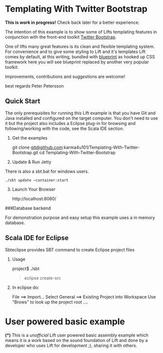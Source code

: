 Templating With Twitter Bootstrap
=================================

**This is work in progress!** Check back later for a better experience. 

The intention of this example is to show some of Lifts templating features in conjunction with the front-end toolkit 
[Twitter Bootstrap](http://twitter.github.com/bootstrap/).    

One of lifts many great features is its clean and flexible templating system. For convenience and to give some styling 
to Lift and it's templates Lift comes by default, at this writing, bundled with [blueprint](http://blueprintcss.org/) as hooked 
up CSS framework here you will see blueprint replaced by another very popular toolkit. 

Improvements, contributions and suggestions are welcome!

best regards Peter Petersson 

Quick Start
-----------
The only prerequisites for running this Lift example is that you have Git and Java installed and configured on the target computer.
You don't need to use it but the project also includes a Eclipse plug-in for browsing and following/working with the code, see the Scala IDE section.   

1) Get the examples

	git clone git@github.com:karma4u101/Templating-With-Twitter-Bootstrap.git
	cd Templating-With-Twitter-Bootstrap

2) Update & Run Jetty

There is also a sbt.bat for windows users.

	./sbt update ~container:start

3) Launch Your Browser
	
	http://localhost:8080/

###Database backend

For demonstration purpose and easy setup this example uses a in memory database. 

Scala IDE for Eclipse
---------------------
Sbteclipse provides SBT command to create Eclipse project files

1) Usage

	project$ ./sbt
	> eclipse create-src

2) In eclipse do: 

	File ==> Import...
	Select General ==> Existing Project into Workspace 
	Use "Brows" to look up the project root ....

User powered basic example 
==========================
**(*)** This is a _unofficial_ Lift user powered basic assembly example which means it is a work based on the 
sound foundation of Lift and done by a developer who uses Lift for development ;), sharing it with others.